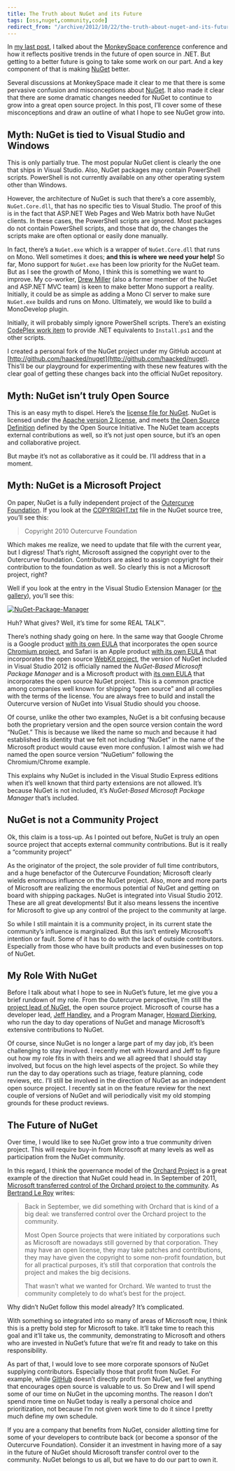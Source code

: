 ```yaml
---
title: The Truth about NuGet and its Future
tags: [oss,nuget,community,code]
redirect_from: "/archive/2012/10/22/the-truth-about-nuget-and-its-future.aspx/"
---
```


In [my last
post](https://haacked.com/archive/2012/10/21/monkeyspace-dotnet-oss.aspx "MonkeySpace shines a light on .NET open source"),
I talked about the [MonkeySpace
conference](http://monkeyspace.org/ "MonkeySpace Conference") conference
and how it reflects positive trends in the future of open source in
.NET. But getting to a better future is going to take some work on our
part. And a key component of that is making
[NuGet](http://nuget.org/ "NuGet") better.

Several discussions at MonkeySpace made it clear to me that there is
some pervasive confusion and misconceptions about
[NuGet](http://nuget.org/ "NuGet"). It also made it clear that there are
some dramatic changes needed for NuGet to continue to grow into a great
open source project. In this post, I’ll cover some of these
misconceptions and draw an outline of what I hope to see NuGet grow
into.

Myth: NuGet is tied to Visual Studio and Windows
------------------------------------------------

This is only partially true. The most popular NuGet client is clearly
the one that ships in Visual Studio. Also, NuGet packages may contain
PowerShell scripts. PowerShell is not currently available on any other
operating system other than Windows.

However, the architecture of NuGet is such that there’s a core assembly,
`NuGet.Core.dll`, that has no specific ties to Visual Studio. The proof
of this is in the fact that ASP.NET Web Pages and Web Matrix both have
NuGet clients. In these cases, the PowerShell scripts are ignored. Most
packages do not contain PowerShell scripts, and those that do, the
changes the scripts make are often optional or easily done manually.

In fact, there’s a `NuGet.exe` which is a wrapper of `NuGet.Core.dll`
that runs on Mono. Well sometimes it does; **and this is where we need
your help!** So far, Mono support for `NuGet.exe` has been low priority
for the NuGet team. But as I see the growth of Mono, I think this is
something we want to improve. My co-worker, [Drew
Miller](http://twitter.com/halfogre "Drew Miller on Twitter") (also a
former member of the NuGet and ASP.NET MVC team) is keen to make better
Mono support a reality. Initially, it could be as simple as adding a
Mono CI server to make sure `NuGet.exe` builds and runs on Mono.
Ultimately, we would like to build a MonoDevelop plugin.

Initially, it will probably simply ignore PowerShell scripts. There’s an
existing [CodePlex work
item](http://nuget.codeplex.com/workitem/720 ".NET equivalent of install.ps1, uninstall.ps1 and init.ps1")
to provide .NET equivalents to `Install.ps1` and the other scripts.

I created a personal fork of the NuGet project under my GitHub account
at [http://github.com/haacked/nuget](http://github.com/haacked/nuget).
This’ll be our playground for experimenting with these new features with
the clear goal of getting these changes back into the official NuGet
repository.

Myth: NuGet isn’t truly Open Source
-----------------------------------

This is an easy myth to dispel. Here’s the [license file for
NuGet](http://nuget.codeplex.com/SourceControl/changeset/view/767d123c4d2a#LICENSE.txt "License").
NuGet is licensed under the [Apache version 2
license](http://www.apache.org/licenses/LICENSE-2.0.html "Apache v2 License"),
and meets [the Open Source
Definition](http://opensource.org/docs/osd "Open Source Definition")
defined by the Open Source Initiative. The NuGet team accepts external
contributions as well, so it’s not just open source, but it’s an open
and collaborative project.

But maybe it’s not as collaborative as it could be. I’ll address that in
a moment.

Myth: NuGet is a Microsoft Project
----------------------------------

On paper, NuGet is a fully independent project of the [Outercurve
Foundation](http://www.outercurve.org/ "Outercurve Foundation"). If you
look at the
[COPYRIGHT.txt](http://nuget.codeplex.com/SourceControl/changeset/view/767d123c4d2a#COPYRIGHT.txt "NuGet copyright")
file in the NuGet source tree, you’ll see this:

> Copyright 2010 Outercurve Foundation

Which makes me realize, we need to update that file with the current
year, but I digress! That’s right, Microsoft assigned the copyright over
to the Outercurve foundation. Contributors are asked to assign copyright
for their contribution to the foundation as well. So clearly this is not
a Microsoft project, right?

Well if you look at the entry in the Visual Studio Extension Manager (or
[the
gallery](http://visualstudiogallery.msdn.microsoft.com/27077b70-9dad-4c64-adcf-c7cf6bc9970c?SRC=Home "NuGet in VS Extension Gallery")),
you’ll see this:

[![NuGet-Package-Manager](https://haacked.com/images/haacked_com/WindowsLiveWriter/The-Truth-about-NuGet_B15C/NuGet-Package-Manager_thumb.png "NuGet-Package-Manager")](https://haacked.com/images/haacked_com/WindowsLiveWriter/The-Truth-about-NuGet_B15C/NuGet-Package-Manager_2.png)

Huh? What gives? Well, it’s time for some REAL TALK™.

There’s nothing shady going on here. In the same way that Google Chrome
is a Google product [with its own
EULA](https://www.google.com/intl/en/chrome/browser/eula.html "Google Chrome EULA")
that incorporates the open source [Chromium
project](http://www.chromium.org/ "The Chromium Projects"), and Safari
is an Apple product [with its own
EULA](http://images.apple.com/legal/sla/docs/SafariWindows.pdf "Safari EULA")
that incorporates the open source [WebKit
project](http://www.webkit.org/ "WebKit"), the version of NuGet included
in Visual Studio 2012 is officially named the *NuGet-Based Microsoft
Package Manager* and is a Microsoft product with [its own
EULA](http://visualstudiogallery.msdn.microsoft.com/site/27077b70-9dad-4c64-adcf-c7cf6bc9970c/eula?licenseType=None "EULA")
that incorporates the open source NuGet project. This is a common
practice among companies well known for shipping “open source” and all
complies with the terms of the license. You are always free to build and
install the Outercurve version of NuGet into Visual Studio should you
choose.

Of course, unlike the other two examples, NuGet is a bit confusing
because both the proprietary version and the open source version contain
the word “NuGet.” This is because we liked the name so much and because
it had established its identity that we felt not including “NuGet” in
the name of the Microsoft product would cause even more confusion. I
almost wish we had named the open source version “NuGetium” following
the Chromium/Chrome example.

This explains why NuGet is included in the Visual Studio Express
editions when it’s well known that third party extensions are not
allowed. It’s because NuGet is not included, it’s *NuGet-Based Microsoft
Package Manager* that’s included.

NuGet is not a Community Project
--------------------------------

Ok, this claim is a toss-up. As I pointed out before, NuGet is truly an
open source project that accepts external community contributions. But
is it really a “community project”

As the originator of the project, the sole provider of full time
contributors, and a huge benefactor of the Outercurve Foundation;
Microsoft clearly wields enormous influence on the NuGet project. Also,
more and more parts of Microsoft are realizing the enormous potential of
NuGet and getting on board with shipping packages. NuGet is integrated
into Visual Studio 2012. These are all great developments! But it also
means lessens the incentive for Microsoft to give up any control of the
project to the community at large.

So while I still maintain it is a community project, in its current
state the community’s influence is marginalized. But this isn’t entirely
Microsoft’s intention or fault. Some of it has to do with the lack of
outside contributors. Especially from those who have built products and
even businesses on top of NuGet.

My Role With NuGet
------------------

Before I talk about what I hope to see in NuGet’s future, let me give
you a brief rundown of my role. From the Outercurve perspective, I’m
still the [project lead of
NuGet](http://www.outercurve.org/Galleries/ASPNETOpenSourceGallery/NuGet "NuGet Project Page"),
the open source project. Microsoft of course has a developer lead, [Jeff
Handley](http://jeffhandley.com/ "Jeff Handley's Blog"), and a Program
Manager, [Howard
Dierking](http://codebetter.com/howarddierking/ "Howard Dierking's Blog"),
who run the day to day operations of NuGet and manage Microsoft’s
extensive contributions to NuGet.

Of course, since NuGet is no longer a large part of my day job, it’s
been challenging to stay involved. I recently met with Howard and Jeff
to figure out how my role fits in with theirs and we all agreed that I
should stay involved, but focus on the high level aspects of the
project. So while they run the day to day operations such as triage,
feature planning, code reviews, etc. I’ll still be involved in the
direction of NuGet as an independent open source project. I recently sat
in on the feature review for the next couple of versions of NuGet and
will periodically visit my old stomping grounds for these product
reviews.

The Future of NuGet
-------------------

Over time, I would like to see NuGet grow into a true community driven
project. This will require buy-in from Microsoft at many levels as well
as participation from the NuGet community.

In this regard, I think the governance model of the [Orchard
Project](http://www.orchardproject.net/ "Orchard Project Website") is a
great example of the direction that NuGet could head in. In September of
2011, [Microsoft transferred control of the Orchard project to the
community](http://weblogs.asp.net/bleroy/archive/2012/01/30/about-orchard-governance-and-microsoft.aspx "Orchard Governance and Microsoft").
As [Bertrand Le Roy](http://weblogs.asp.net/bleroy/ "Bertrand Le Roy")
writes:

> Back in September, we did something with Orchard that is kind of a big
> deal: we transferred control over the Orchard project to the
> community.
>
> Most Open Source projects that were initiated by corporations such as
> Microsoft are nowadays still governed by that corporation. They may
> have an open license, they may take patches and contributions, they
> may have given the copyright to some non-profit foundation, but for
> all practical purposes, it’s still that corporation that controls the
> project and makes the big decisions.
>
> That wasn’t what we wanted for Orchard. We wanted to trust the
> community completely to do what’s best for the project.

Why didn’t NuGet follow this model already? It’s complicated.

With something so integrated into so many of areas of Microsoft now, I
think this is a pretty bold step for Microsoft to take. It’ll take time
to reach this goal and it’ll take us, the community, demonstrating to
Microsoft and others who are invested in NuGet’s future that we’re fit
and ready to take on this responsibility.

As part of that, I would love to see more corporate sponsors of NuGet
supplying contributors. Especially those that profit from NuGet. For
example, while [GitHub](https://github.com/ "GitHub") doesn’t directly
profit from NuGet, we feel anything that encourages open source is
valuable to us. So Drew and I will spend some of our time on NuGet in
the upcoming months. The reason I don’t spend more time on NuGet today
is really a personal choice and prioritization, not because I’m not
given work time to do it since I pretty much define my own schedule.

If you are a company that benefits from NuGet, consider allotting time
for some of your developers to contribute back (or become a sponsor of
the Outercurve Foundation). Consider it an investment in having more of
a say in the future of NuGet should Microsoft transfer control over to
the community. NuGet belongs to us all, but we have to do our part to
own it.

